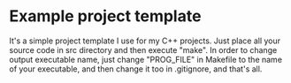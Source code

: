 # Example project template

It's a simple project template I use for my C++ projects.
Just place all your source code in src directory and then execute "make".
In order to change output executable name, just change "PROG_FILE" in Makefile to the name of your
executable, and then change it too in .gitignore, and that's all.
